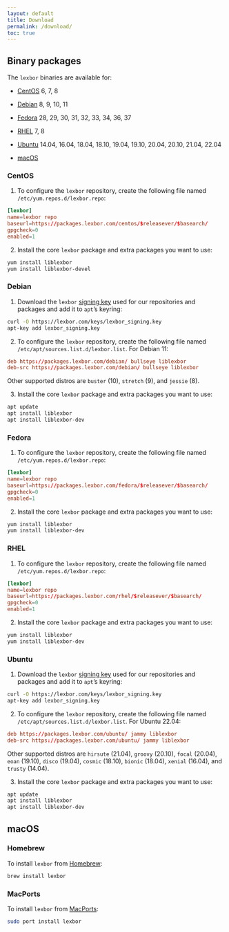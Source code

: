 ```yaml
---
layout: default
title: Download
permalink: /download/
toc: true
---
```


## Binary packages

The `lexbor` binaries are available for:

* [CentOS](#centos) 6, 7, 8

* [Debian](#debian) 8, 9, 10, 11

* [Fedora](#fedora) 28, 29, 30, 31, 32, 33, 34, 36, 37

* [RHEL](#rhel) 7, 8

* [Ubuntu](#ubuntu) 14.04, 16.04, 18.04, 18.10, 19.04, 19.10, 20.04, 20.10,
  21.04, 22.04

* [macOS](#macos)

### CentOS

1. To configure the `lexbor` repository, create the following file named
   `/etc/yum.repos.d/lexbor.repo`:

 ```conf
 [lexbor]
 name=lexbor repo
 baseurl=https://packages.lexbor.com/centos/$releasever/$basearch/
 gpgcheck=0
 enabled=1
 ```

2. Install the core `lexbor` package and extra packages you want to use:

 ```sh
 yum install liblexbor
 yum install liblexbor-devel
 ```

### Debian

1. Download the `lexbor` [signing
   key](https://lexbor.com/keys/lexbor_signing.key) used for our repositories
   and packages and add it to `apt`’s keyring:

 ```sh
 curl -O https://lexbor.com/keys/lexbor_signing.key
 apt-key add lexbor_signing.key
 ```

2. To configure the `lexbor` repository, create the following file named
   `/etc/apt/sources.list.d/lexbor.list`.  For Debian 11:

 ```conf
 deb https://packages.lexbor.com/debian/ bullseye liblexbor
 deb-src https://packages.lexbor.com/debian/ bullseye liblexbor
 ```

 Other supported distros are `buster` (10), `stretch` (9), and `jessie` (8).

3. Install the core `lexbor` package and extra packages you want to use:

 ```sh
 apt update
 apt install liblexbor
 apt install liblexbor-dev
 ```

### Fedora

1. To configure the `lexbor` repository, create the following file named
   `/etc/yum.repos.d/lexbor.repo`:

 ```conf
 [lexbor]
 name=lexbor repo
 baseurl=https://packages.lexbor.com/fedora/$releasever/$basearch/
 gpgcheck=0
 enabled=1
 ```

2. Install the core `lexbor` package and extra packages you want to use:

 ```sh
 yum install liblexbor
 yum install liblexbor-dev
 ```

### RHEL

1. To configure the `lexbor` repository, create the following file named
   `/etc/yum.repos.d/lexbor.repo`:

 ```conf
 [lexbor]
 name=lexbor repo
 baseurl=https://packages.lexbor.com/rhel/$releasever/$basearch/
 gpgcheck=0
 enabled=1
 ```

2. Install the core `lexbor` package and extra packages you want to use:

 ```sh
 yum install liblexbor
 yum install liblexbor-dev
 ```

### Ubuntu

1. Download the `lexbor` [signing
   key](https://lexbor.com/keys/lexbor_signing.key) used for our repositories
   and packages and add it to `apt`’s keyring:

 ```sh
 curl -O https://lexbor.com/keys/lexbor_signing.key
 apt-key add lexbor_signing.key
 ```

2. To configure the `lexbor` repository, create the following file named
   `/etc/apt/sources.list.d/lexbor.list`.  For Ubuntu 22.04:

 ```conf
 deb https://packages.lexbor.com/ubuntu/ jammy liblexbor
 deb-src https://packages.lexbor.com/ubuntu/ jammy liblexbor
 ```

 Other supported distros are `hirsute` (21.04), `groovy` (20.10), `focal`
 (20.04), `eoan` (19.10), `disco` (19.04), `cosmic` (18.10), `bionic` (18.04),
 `xenial` (16.04), and `trusty` (14.04).

3. Install the core `lexbor` package and extra packages you want to use:

 ```sh
 apt update
 apt install liblexbor
 apt install liblexbor-dev
 ```

## macOS

### Homebrew

To install `lexbor` from [Homebrew](https://brew.sh):

```sh
brew install lexbor
```

### MacPorts

To install `lexbor` from [MacPorts](https://www.macports.org):

```sh
sudo port install lexbor
```
